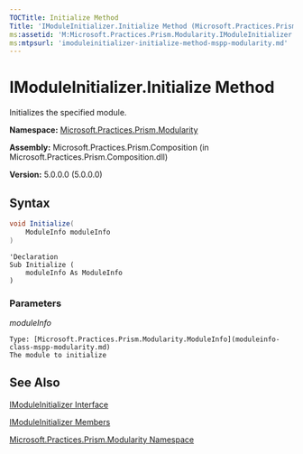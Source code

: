 ```yaml
---
TOCTitle: Initialize Method
Title: 'IModuleInitializer.Initialize Method (Microsoft.Practices.Prism.Modularity)'
ms:assetid: 'M:Microsoft.Practices.Prism.Modularity.IModuleInitializer.Initialize(Microsoft.Practices.Prism.Modularity.ModuleInfo)'
ms:mtpsurl: 'imoduleinitializer-initialize-method-mspp-modularity.md'
---
```


# IModuleInitializer.Initialize Method

Initializes the specified module.

**Namespace:** [Microsoft.Practices.Prism.Modularity](mspp-modularity-namespace.md)

**Assembly:** Microsoft.Practices.Prism.Composition (in Microsoft.Practices.Prism.Composition.dll)

**Version:** 5.0.0.0 (5.0.0.0)

## Syntax

```C#
void Initialize(
	ModuleInfo moduleInfo
)
```

```VB
'Declaration
Sub Initialize ( 
	moduleInfo As ModuleInfo
)
```
### Parameters

*moduleInfo*

	Type: [Microsoft.Practices.Prism.Modularity.ModuleInfo](moduleinfo-class-mspp-modularity.md)
	The module to initialize

## See Also

[IModuleInitializer Interface](imoduleinitializer-interface-mspp-modularity.md)

[IModuleInitializer Members](imoduleinitializer-members-mspp-modularity.md)

[Microsoft.Practices.Prism.Modularity Namespace](mspp-modularity-namespace.md)
